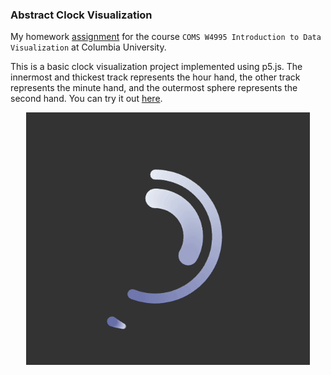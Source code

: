 ### Abstract Clock Visualization
My homework [assignment](https://columbiaviz.github.io/2024s_w4995/a0.html) for the course `COMS W4995 Introduction to Data Visualization` at Columbia University.  

This is a basic clock visualization project implemented using p5.js. The innermost and thickest track represents the hour hand, the other track represents the minute hand, and the outermost sphere represents the second hand. You can try it out [here](https://garf1eldgo.github.io/DataViz.io/).


<center>
<img src="./example.gif" width=90%/>
</center>
